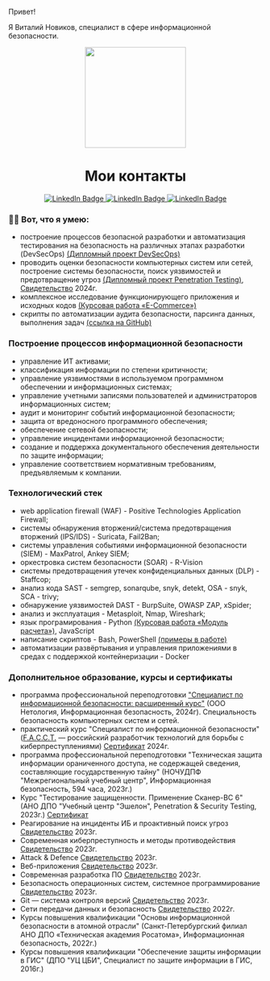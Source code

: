 
Привет!

Я Виталий Новиков, специалист в сфере информационной безопасности.

<div id="header" align="center">
  <img src="https://media.giphy.com/media/077i6AULCXc0FKTj9s/giphy.gif" width="200"/>
</div>

<div id="badges" align="center">

</div>

<div align="center">
  <img src="https://komarev.com/ghpvc/?username=vit81g&style=flatsquare&color=blue" alt=""/>
</div>

<h1 align="center">
  Мои контакты
</h1> 
<div align="center">  
  <a href="https://t.me/badrabbit_IT">
    <img src="https://img.shields.io/badge/Telegram-white?color=blue" alt="LinkedIn Badge"/>
  </a>
  <a> </a>
  <a href="https://github.com/vit81g">
    <img src="https://img.shields.io/badge/GitHub-black?color=white" alt="LinkedIn Badge"/>
  </a>
  <a> </a>
  <a href=mailto:vit81g@gmail.com?subject="HTML ссылка"><img src="https://img.shields.io/badge/email%20-%20red" alt="LinkedIn Badge"/></a>
  
</div>


### :man_technologist: Вот, что я умею:
- построение процессов безопасной разработки и автоматизация тестирования на безопасность на различных этапах разработки (DevSecOps) <a href="https://github.com/vit81g/Track-DevSecOps">(Дипломный проект DevSecOps)</a>
- проводить оценки безопасности компьютерных систем или сетей, построение системы безопасности, поиск уязвимостей и предотвращение угроз <a href="https://github.com/vit81g/Track-Penetration-Testing">(Дипломный проект Penetration Testing)</a>, <a href="https://github.com/vit81g/certificate/blob/main/diplom2/diplom_work2.pdf">Свидетельство</a> 2024г.
- комплексное исследование функционирующего приложения и исходных кодов <a href="https://github.com/vit81g/Comprehensive-study-of-a-functioning-application-and-source-codes">(Курсовая работа «E-Commerce»)</a>
- скрипты по автоматизации аудита безопасности, парсинга данных, выполнения задач <a href="https://github.com/vit81g/work_scripts">(ссылка на GitHub)</a>

### Построение процессов информационной безопасности
- управление ИТ активами;
- классификация информации по степени критичности;
- управление уязвимостями в используемом программном обеспечении и информационных системах;
- управление учетными записями пользователей и администраторов информационных систем;
- аудит и мониторинг событий информационной безопасности;
- защита от вредоносного программного обеспечения;
- обеспечение сетевой безопасности;
- управление инцидентами информационной безопасности;
- создание и поддержка документального обеспечения деятельности по защите информации;
- управление соответствием нормативным требованиям, предъявляемым к компании.
### Технологический стек
- web application firewall (WAF) - Positive Technologies Application Firewall;
- системы обнаружения вторжений/система предотвращения вторжений (IPS/IDS)  - Suricata, Fail2Ban;
- системы управления событиями информационной безопасности (SIEM) - MaxPatrol, Ankey SIEM;
- оркестровка систем безопасности (SOAR) - R-Vision
- системы предотвращения утечек конфиденциальных данных (DLP) - Staffcop;
- анализ кода SAST - semgrep, sonarqube, snyk, detekt, OSA - snyk, SCA - trivy;
- обнаружение уязвимостей DAST - BurpSuite, OWASP ZAP, xSpider;
- анализ и эксплуатация - Metasploit, Nmap, Wireshark;
- язык програмирования - Python <a href="https://github.com/vit81g/hw_python_oop">(Курсовая работа «Модуль расчета»)</a>, JavaScript
- написание скриптов - Bash, PowerShell <a href="https://github.com/vit81g/work_scripts">(примеры в работе)</a>
- автоматизации развёртывания и управления приложениями в средах с поддержкой контейнеризации - Docker

### Дополнительное образование, курсы и сертификаты
- программа профессиональной переподготовки <a href="https://netology.ru/programs/informationsecurity">"Специалист по информационной безопасности: расширенный курс"</a> (ООО Нетология, Информационная безопасность, 2024г). Специальность безопасность компьютерных систем и сетей.
- практический курс "Специалист по информационной безопасности" (<a href="https://www.facct.ru/">F.A.С.С.T.</a> — российский разработчик технологий для борьбы с киберпреступлениями) <a href="https://github.com/vit81g/certificate/blob/main/facct/facct_cer.pdf">Сертификат</a> 2024г.
- программа профессиональной переподготовки "Техническая защита информации ораниченного доступа, не содержащей сведения, составляющие государственную тайну" (НОЧУДПФ "Межрегиональный учебный центр", Информационная безопасность, 594 часа, 2023г.)
- Курс "Тестирование защищенности. Применение Сканер-ВС 6" (АНО ДПО "Учебный центр "Эшелон", Penetration & Security Testing, 2023г.) <a href="https://github.com/vit81g/certificate/blob/main/vulnerabilities/142%20-%20%D0%A1%D0%B5%D1%80%D1%82%D0%B8%D1%84%D0%B8%D0%BA%D0%B0%D1%82%20SCVS.pdf">Сертификат</a>
- Реагирование на инциденты ИБ и проактивный поиск угроз <a href="https://github.com/vit81g/certificate/blob/main/Threat%20Intelligence/Threat_Intelligence.pdf">Свидетельство</a> 2023г.
- Современная киберпреступность и методы противодействия <a href="https://github.com/vit81g/certificate/blob/main/cybercrime_countermeasures/cybercrime_countermeasures.pdf">Свидетельство</a> 2023г.
- Аttack & Defence <a href="https://github.com/vit81g/certificate/blob/main/%D0%90ttack_Defence/%D0%90ttack_%20Defence.pdf">Свидетельство</a> 2023г.
- Веб-приложения <a href="https://github.com/vit81g/certificate/blob/main/web_app/web_app.pdf">Свидетельство</a> 2023г.
- Современная разработка ПО <a href="https://github.com/vit81g/certificate/blob/main/software_dev/software%20dev.pdf">Свидетельство</a> 2023г.
- Безопасность операционных систем, системное программирование <a href="https://github.com/vit81g/certificate/blob/main/Operating%20system%20security/OS_security.pdf">Свидетельство</a> 2023г.
- Git — система контроля версий <a href="https://github.com/vit81g/certificate/blob/main/git/git.pdf">Свидетельство</a> 2023г.
- Сети передачи данных и безопасность <a href="https://github.com/vit81g/certificate/blob/main/networks/networks.pdf">Свидетельство</a> 2022г.
- Курсы повышения квалификации "Основы информационной безопасности в атомной отрасли" (Санкт-Петербургский филиал АНО ДПО «Техническая академия Росатома», Информационная безопасность, 2022г.)
- Курсы повышения квалификации "Обеспечение защиты информации в ГИС" (ДПО "УЦ ЦБИ", Специалист по защите информации в ГИС, 2016г.)
